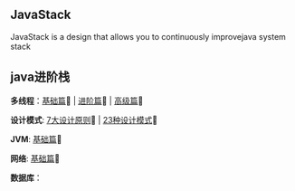 ## JavaStack
  JavaStack is a design that allows you to continuously improvejava system stack

## java进阶栈

**多线程**：[基础篇](https://github.com/aaja/JavaStack/tree/master/thread):high_brightness: | [进阶篇](https://github.com/aaja/JavaStack/tree/master/thread/src/main/java/com/aalx/mt_01_concept):high_brightness: | [高级篇](https://github.com/aaja/JavaStack/tree/master/thread/src/main/java/com/aalx/mt_01_concept):high_brightness:

**设计模式**: [7大设计原则](https://github.com/aaja/JavaStack/tree/master/design):high_brightness: | [23种设计模式](https://github.com/aaja/JavaStack/tree/master/design):high_brightness:

**JVM**: [基础篇](https://github.com/aaja/JavaStack/tree/master/design):high_brightness:

**网络**: [基础篇](https://github.com/aaja/JavaStack/tree/master/network):high_brightness:

**数据库**：